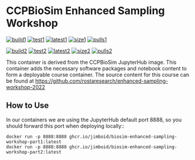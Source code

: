 CCPBioSim Enhanced Sampling Workshop
====================================

[![build1](https://github.com/jimboid/biosim-enhanced-sampling-workshop/actions/workflows/build-container1.yaml/badge.svg?branch=main)](https://github.com/jimboid/biosim-enhanced-sampling-workshop/actions/workflows/build-container1.yaml)
[![test1](https://github.com/jimboid/biosim-enhanced-sampling-workshop/actions/workflows/test-container1.yaml/badge.svg?branch=main)](https://github.com/jimboid/biosim-enhanced-sampling-workshop/actions/workflows/test-container1.yaml)
[![latest1](https://img.shields.io/badge/dynamic/xml?url=https%3A%2F%2Fgithub.com%2Fjimboid%2Fbackage%2Fraw%2Findex%2Fjimboid%2Fbiosim-enhanced-sampling-workshop%2Fbiosim-enhanced-sampling-workshop-part1.xml&query=xml%2Fversion%5B.%2Flatest%5B.%3D%22true%22%5D%5D%2Ftags%5B.!%3D%22latest%22%5D&logo=github&label=latest&color=purple)](https://github.com/jimboid/biosim-enhanced-sampling-workshop)
[![size1](https://img.shields.io/badge/dynamic/xml?url=https%3A%2F%2Fgithub.com%2Fjimboid%2Fbackage%2Fraw%2Findex%2Fjimboid%2Fbiosim-enhanced-sampling-workshop%2Fbiosim-enhanced-sampling-workshop-part1.xml&query=xml%2Fsize&logo=github&label=size&color=orange)](https://github.com/jimboid/biosim-enhanced-sampling-workshop)
[![pulls1](https://img.shields.io/badge/dynamic/xml?url=https%3A%2F%2Fgithub.com%2Fjimboid%2Fbackage%2Fraw%2Findex%2Fjimboid%2Fbiosim-enhanced-sampling-workshop%2Fbiosim-enhanced-sampling-workshop-part1.xml&query=xml%2Fdownloads&logo=github&label=pulls&color=blue)](https://github.com/jimboid/biosim-enhanced-sampling-workshop)

[![build2](https://github.com/jimboid/biosim-enhanced-sampling-workshop/actions/workflows/build-container2.yaml/badge.svg?branch=main)](https://github.com/jimboid/biosim-enhanced-sampling-workshop/actions/workflows/build-container2.yaml)
[![test2](https://github.com/jimboid/biosim-enhanced-sampling-workshop/actions/workflows/test-container2.yaml/badge.svg?branch=main)](https://github.com/jimboid/biosim-enhanced-sampling-workshop/actions/workflows/test-container2.yaml)
[![latest2](https://img.shields.io/badge/dynamic/xml?url=https%3A%2F%2Fgithub.com%2Fjimboid%2Fbackage%2Fraw%2Findex%2Fjimboid%2Fbiosim-enhanced-sampling-workshop%2Fbiosim-enhanced-sampling-workshop-part2.xml&query=xml%2Fversion%5B.%2Flatest%5B.%3D%22true%22%5D%5D%2Ftags%5B.!%3D%22latest%22%5D&logo=github&label=latest&color=purple)](https://github.com/jimboid/biosim-enhanced-sampling-workshop)
[![size2](https://img.shields.io/badge/dynamic/xml?url=https%3A%2F%2Fgithub.com%2Fjimboid%2Fbackage%2Fraw%2Findex%2Fjimboid%2Fbiosim-enhanced-sampling-workshop%2Fbiosim-enhanced-sampling-workshop-part2.xml&query=xml%2Fsize&logo=github&label=size&color=orange)](https://github.com/jimboid/biosim-enhanced-sampling-workshop)
[![pulls2](https://img.shields.io/badge/dynamic/xml?url=https%3A%2F%2Fgithub.com%2Fjimboid%2Fbackage%2Fraw%2Findex%2Fjimboid%2Fbiosim-enhanced-sampling-workshop%2Fbiosim-enhanced-sampling-workshop-part2.xml&query=xml%2Fdownloads&logo=github&label=pulls&color=blue)](https://github.com/jimboid/biosim-enhanced-sampling-workshop)

This container is derived from the CCPBioSim JupyterHub image. This container
adds the necessary software packages and notebook content to form a deployable
course container. The source content for this course can be found at
https://github.com/rostaresearch/enhanced-sampling-workshop-2022

How to Use
----------

In our containers we are using the JupyterHub default port 8888, so you should
forward this port when deploying locally::

    docker run -p 8888:8888 ghcr.io/jimboid/biosim-enhanced-sampling-workshop-part1:latest
    docker run -p 8888:8888 ghcr.io/jimboid/biosim-enhanced-sampling-workshop-part2:latest
